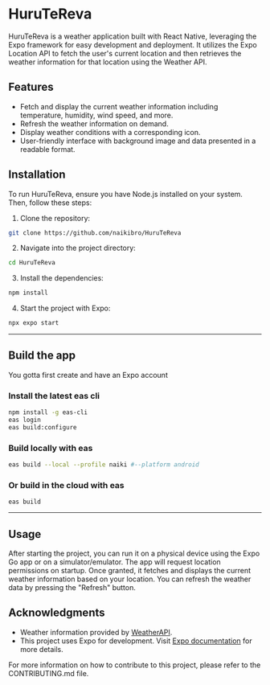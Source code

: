 # HuruTeReva

HuruTeReva is a weather application built with React Native, leveraging the Expo framework for easy development and deployment. It utilizes the Expo Location API to fetch the user's current location and then retrieves the weather information for that location using the Weather API.

## Features

- Fetch and display the current weather information including temperature, humidity, wind speed, and more.
- Refresh the weather information on demand.
- Display weather conditions with a corresponding icon.
- User-friendly interface with background image and data presented in a readable format.

## Installation

To run HuruTeReva, ensure you have Node.js installed on your system. Then, follow these steps:

1. Clone the repository:

```bash
git clone https://github.com/naikibro/HuruTeReva
```

2. Navigate into the project directory:

```bash
cd HuruTeReva
```

3. Install the dependencies:

```bash
npm install
```

4. Start the project with Expo:

```bash
npx expo start
```

---

## Build the app

You gotta first create and have an Expo account

### Install the latest eas cli

```sh
npm install -g eas-cli
eas login
eas build:configure
```

### Build locally with eas

```sh
eas build --local --profile naiki #--platform android
```

### Or build in the cloud with eas

```
eas build
```

---

## Usage

After starting the project, you can run it on a physical device using the Expo Go app or on a simulator/emulator. The app will request location permissions on startup. Once granted, it fetches and displays the current weather information based on your location. You can refresh the weather data by pressing the "Refresh" button.

## Acknowledgments

- Weather information provided by [WeatherAPI](https://www.weatherapi.com/).
- This project uses Expo for development. Visit [Expo documentation](https://docs.expo.dev/) for more details.

For more information on how to contribute to this project, please refer to the CONTRIBUTING.md file.
